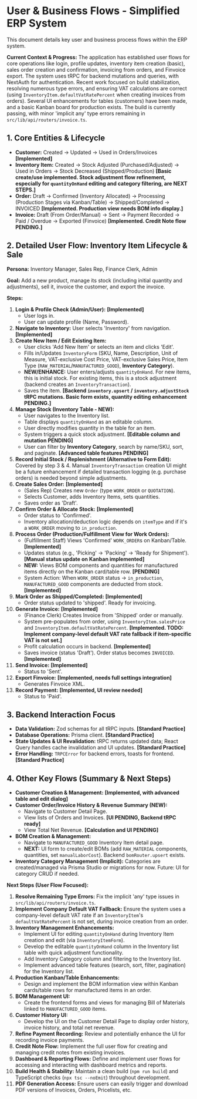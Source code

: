 # User & Business Flows - Simplified ERP System

This document details key user and business process flows within the ERP system.

**Current Context & Progress:**
The application has established user flows for core operations like login, profile updates, inventory item creation (basic), sales order creation and confirmation, invoicing from orders, and Finvoice export. The system uses tRPC for backend mutations and queries, with NextAuth for authentication. Recent work focused on build stabilization, resolving numerous type errors, and ensuring VAT calculations are correct (using `InventoryItem.defaultVatRatePercent` when creating invoices from orders). Several UI enhancements for tables (customers) have been made, and a basic Kanban board for production exists. The build is currently passing, with minor 'implicit any' type errors remaining in `src/lib/api/routers/invoice.ts`.

## 1. Core Entities & Lifecycle

*   **Customer:** Created -> Updated -> Used in Orders/Invoices **[Implemented]**
*   **Inventory Item:** Created -> Stock Adjusted (Purchased/Adjusted) -> Used in Orders -> Stock Decreased (Shipped/Production) **[Basic create/use implemented. Stock adjustment flow refinement, especially for `quantityOnHand` editing and category filtering, are NEXT STEPS.]**
*   **Order:** Draft -> Confirmed (Inventory Allocated) -> Processing (Production Stages via Kanban/Table) -> Shipped/Completed -> INVOICED **[Implemented. Production view needs BOM info display.]**
*   **Invoice:** Draft (From Order/Manual) -> Sent -> Payment Recorded -> Paid / Overdue -> Exported (Finvoice) **[Implemented. Credit Note flow PENDING.]**

## 2. Detailed User Flow: Inventory Item Lifecycle & Sale

**Persona:** Inventory Manager, Sales Rep, Finance Clerk, Admin

**Goal:** Add a new product, manage its stock (including initial quantity and adjustments), sell it, invoice the customer, and export the invoice.

**Steps:**

1.  **Login & Profile Check (Admin/User):** **[Implemented]**
    *   User logs in.
    *   User can update profile (Name, Password).
2.  **Navigate to Inventory:** User selects 'Inventory' from navigation. **[Implemented]**
3.  **Create New Item / Edit Existing Item:**
    *   User clicks 'Add New Item' or selects an item and clicks 'Edit'.
    *   Fills in/Updates `InventoryForm` (SKU, Name, Description, Unit of Measure, VAT-exclusive Cost Price, VAT-exclusive Sales Price, Item Type (`RAW_MATERIAL`/`MANUFACTURED_GOOD`), **Inventory Category**).
    *   **NEW/ENHANCE:** User enters/adjusts `quantityOnHand`. For new items, this is initial stock. For existing items, this is a stock adjustment (backend creates an `InventoryTransaction`).
    *   Saves the item. **[Backend `inventory.upsert` / `inventory.adjustStock` tRPC mutations. Basic form exists, quantity editing enhancement PENDING.]**
4.  **Manage Stock (Inventory Table - NEW):**
    *   User navigates to the Inventory list.
    *   Table displays `quantityOnHand` as an editable column.
    *   User directly modifies quantity in the table for an item.
    *   System triggers a quick stock adjustment. **[Editable column and mutation PENDING]**
    *   User can filter by **Inventory Category**, search by name/SKU, sort, and paginate. **[Advanced table features PENDING]**
5.  **Record Initial Stock / Replenishment (Alternative to Form Edit):** Covered by step 3 & 4. Manual `InventoryTransaction` creation UI might be a future enhancement if detailed transaction logging (e.g. purchase orders) is needed beyond simple adjustments.
6.  **Create Sales Order:** **[Implemented]**
    *   (Sales Rep) Creates new `Order` (type `WORK_ORDER` or `QUOTATION`).
    *   Selects Customer, adds Inventory Items, sets quantities.
    *   Saves order as 'Draft'.
7.  **Confirm Order & Allocate Stock:** **[Implemented]**
    *   Order status to 'Confirmed'.
    *   Inventory allocation/deduction logic depends on `itemType` and if it's a `WORK_ORDER` moving to `in_production`.
8.  **Process Order (Production/Fulfillment View for Work Orders):**
    *   (Fulfillment Staff) Views 'Confirmed' `WORK_ORDER`s on Kanban/Table. **[Implemented]**
    *   Updates status (e.g., 'Picking' -> 'Packing' -> 'Ready for Shipment'). **[Manual status update on Kanban implemented]**
    *   **NEW:** Views BOM components and quantities for manufactured items directly on the Kanban card/table row. **[PENDING]**
    *   System Action: When `WORK_ORDER` status -> `in_production`, `MANUFACTURED_GOOD` components are deducted from stock. **[Implemented]**
9.  **Mark Order as Shipped/Completed:** **[Implemented]**
    *   Order status updated to 'shipped'. Ready for invoicing.
10. **Generate Invoice:** **[Implemented]**
    *   (Finance Clerk) Creates Invoice from 'Shipped' order or manually.
    *   System pre-populates from order, using `InventoryItem.salesPrice` and `InventoryItem.defaultVatRatePercent`. **[Implemented. TODO: Implement company-level default VAT rate fallback if item-specific VAT is not set.]**
    *   Profit calculation occurs in backend. **[Implemented]**
    *   Saves invoice (status 'Draft'). Order status becomes `INVOICED`. **[Implemented]**
11. **Send Invoice:** **[Implemented]**
    *   Status to 'Sent'.
12. **Export Finvoice:** **[Implemented, needs full settings integration]**
    *   Generates Finvoice XML.
13. **Record Payment:** **[Implemented, UI review needed]**
    *   Status to 'Paid'.

## 3. Backend Interaction Focus

- **Data Validation:** Zod schemas for all tRPC inputs. **[Standard Practice]**
- **Database Operations:** Prisma client. **[Standard Practice]**
- **State Updates & UI Revalidation:** tRPC returns updated data; React Query handles cache invalidation and UI updates. **[Standard Practice]**
- **Error Handling:** `TRPCError` for backend errors, toasts for frontend. **[Standard Practice]**

## 4. Other Key Flows (Summary & Next Steps)

*   **Customer Creation & Management:** **[Implemented, with advanced table and edit dialog]**
*   **Customer Order/Invoice History & Revenue Summary (NEW):**
    *   Navigate to Customer Detail Page.
    *   View lists of Orders and Invoices. **[UI PENDING, Backend tRPC ready]**
    *   View Total Net Revenue. **[Calculation and UI PENDING]**
*   **BOM Creation & Management:**
    *   Navigate to `MANUFACTURED_GOOD` Inventory Item detail page.
    *   **NEXT:** UI form to create/edit BOMs (add `RAW_MATERIAL` components, quantities, set `manualLaborCost`). Backend `bomRouter.upsert` exists.
*   **Inventory Category Management (Implicit):** Categories are created/managed via Prisma Studio or migrations for now. Future: UI for category CRUD if needed.

**Next Steps (User Flow Focused):**
1.  **Resolve Remaining Type Errors:** Fix the implicit 'any' type issues in `src/lib/api/routers/invoice.ts`.
2.  **Implement Company Default VAT Fallback:** Ensure the system uses a company-level default VAT rate if an `InventoryItem`'s `defaultVatRatePercent` is not set, during invoice creation from an order.
3.  **Inventory Management Enhancements:**
    *   Implement UI for editing `quantityOnHand` during Inventory Item creation and edit (via `InventoryItemForm`).
    *   Develop the editable `quantityOnHand` column in the Inventory list table with quick adjustment functionality.
    *   Add Inventory Category column and filtering to the Inventory list.
    *   Implement advanced table features (search, sort, filter, pagination) for the Inventory list.
4.  **Production Kanban/Table Enhancements:**
    *   Design and implement the BOM information view within Kanban cards/table rows for manufactured items in an order.
5.  **BOM Management UI:**
    *   Create the frontend forms and views for managing Bill of Materials linked to `MANUFACTURED_GOOD` items.
6.  **Customer History UI:**
    *   Develop the UI on the Customer Detail Page to display order history, invoice history, and total net revenue.
7.  **Refine Payment Recording:** Review and potentially enhance the UI for recording invoice payments.
8.  **Credit Note Flow:** Implement the full user flow for creating and managing credit notes from existing invoices.
9.  **Dashboard & Reporting Flows:** Define and implement user flows for accessing and interacting with dashboard metrics and reports.
10. **Build Health & Stability:** Maintain a clean build (`npm run build`) and TypeScript checks (`npx tsc --noEmit`) throughout development.
11. **PDF Generation Access:** Ensure users can easily trigger and download PDF versions of Invoices, Orders, Pricelists, etc.
